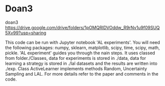 # Doan3
doan3
https://drive.google.com/drive/folders/1pOMQRIDVOddw_R9rNv1u9f09SUQ5Xv99?usp=sharing


This code can be run with Jupyter notebook 'AL experiments'. You will need the following packages: numpy, sklearn, matplotlib, scipy, time, scipy, math, pickle. 'AL experiment' guides you through the nain steps. It uses classed from folder./Classes, data for experiments is stored in ./data, data for learning a strategy is stored in ./lal datasets and the results are written into ./exp. Class ActiveLearner implements methods Random, Uncertainty Sampling and LAL. For more details refer to the paper and comments in the code.
